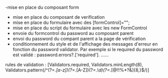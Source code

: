 -mise en place du composant form
- mise en place du composant de verification 
- mise en place du formulaire avec des [formControl]="";
- mise en place du script du formulaire avec les new FormControl 
- envoie du formcontrol du password au composant parent 
- envoi du password du compant parent a la page de vérification 
- conditionnement du style et de l'affichage des messages d'erreur en fonction du password validator. Par exemple si le required du password est validé :
 password.errors?.['required'].
 ......

 rules de validation :  [Validators.required,
        Validators.minLength(8),
        Validators.pattern(/^(?=.*[a-z])(?=.*[A-Z])(?=.*\d)(?=.*[@$!%*?&])[A-Za-z\d@$!%*?&]{8,}$/)]

        